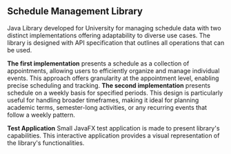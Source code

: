 ## Schedule Management Library
Java Library developed for University for managing schedule data with two distinct implementations offering adaptability to diverse use cases. The library is designed with API specification that outlines all operations that can be used.

**The first implementation** presents a schedule as a collection of appointments, allowing users to efficiently organize and manage individual events. This approach offers granularity at the appointment level, enabling precise scheduling and tracking.
**The second implementation** presents schedule on a weekly basis for specified periods. This design is particularly useful for handling broader timeframes, making it ideal for planning academic terms, semester-long activities, or any recurring events that follow a weekly pattern.

**Test Application**
Small JavaFX test application is made to present library's capabilities. This interactive application provides a visual representation of the library's functionalities.

